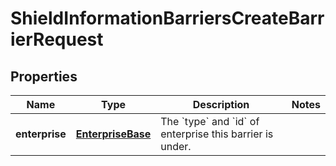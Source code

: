

# ShieldInformationBarriersCreateBarrierRequest


## Properties

| Name | Type | Description | Notes |
|------------ | ------------- | ------------- | -------------|
|**enterprise** | [**EnterpriseBase**](EnterpriseBase.md) | The &#x60;type&#x60; and &#x60;id&#x60; of enterprise this barrier is under. |  |



